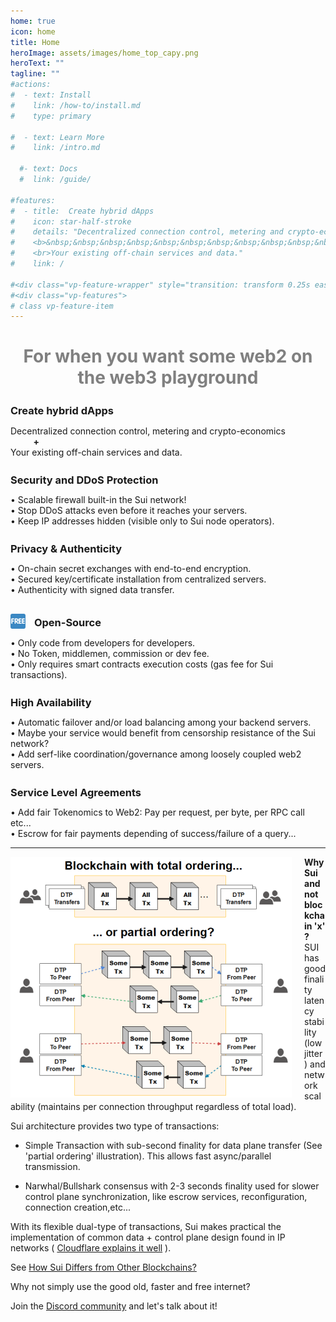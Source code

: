 ```yaml
---
home: true
icon: home
title: Home
heroImage: assets/images/home_top_capy.png
heroText: ""
tagline: ""
#actions:
#  - text: Install
#    link: /how-to/install.md
#    type: primary

#  - text: Learn More
#    link: /intro.md

  #- text: Docs
  #  link: /guide/

#features:
#  - title:  Create hybrid dApps
#    icon: star-half-stroke
#    details: "Decentralized connection control, metering and crypto-economics<br>
#    <b>&nbsp;&nbsp;&nbsp;&nbsp;&nbsp;&nbsp;&nbsp;&nbsp;&nbsp;&nbsp;&nbsp;+</b>
#    <br>Your existing off-chain services and data."
#    link: /

#<div class="vp-feature-wrapper" style="transition: transform 0.25s ease-in-out 0.24s, opacity 0.25s ease-in-out 0.24s; transform: translateY(0px); opacity: 1;">
#<div class="vp-features">
# class vp-feature-item
---
```


<div><h1 align="center" style="color: gray">For when you want some <b>web2</b> on the <b>web3</b> playground</h1></div>

<div class="vp-feature-wrapper" style="transition: transform 0.25s ease-in-out 0.24s, opacity 0.25s ease-in-out 0.24s; transform: translateY(0px); opacity: 1;">
<div class="vp-features">

<a class="route-link vp-feature-item link" href="/" aria-label="Create Hybrid dApps" style="text-decoration: none">
  <h3 class="vp-feature-title">    
    <HopeIcon icon="star-half-stroke" color="light-blue"/>    
    <span style="position: relative; top: 3px">Create hybrid dApps</span>
  </h3>
  <p class="vp-feature-details">
    Decentralized connection control, metering and crypto-economics<br>
    <b>&nbsp;&nbsp;&nbsp;&nbsp;&nbsp;&nbsp;&nbsp;&nbsp;&nbsp;&nbsp;&nbsp;+</b>
    <br>Your existing off-chain services and data.
  </p>
</a>

<a class="route-link vp-feature-item link" href="/examples/rpc_firewall" aria-label="Security and DDoS Protection" style="text-decoration: none">
  <h3 class="vp-feature-title">    
    <HopeIcon icon="shield-halved" color="light-blue"/>    
    <span style="position: relative; top: 3px">Security and DDoS Protection</span>
  </h3>
  <p class="vp-feature-details">
    &bull; Scalable firewall built-in the Sui network!<br>
    &bull; Stop DDoS attacks even before it reaches your servers.<br>
    &bull; Keep IP addresses hidden (visible only to Sui node operators).<br>    
  </p>
</a>

<a class="route-link vp-feature-item link" href="/" aria-label="Privacy & Authenticity" style="text-decoration: none">
  <h3 class="vp-feature-title">    
    <HopeIcon icon="user-lock" color="light-blue"/>    
    <span style="position: relative; top: 3px">Privacy & Authenticity</span>
  </h3>
  <p class="vp-feature-details">
    &bull; On-chain secret exchanges with end-to-end encryption.<br>
    &bull; Secured key/certificate installation from centralized servers.<br>
    &bull; Authenticity with signed data transfer.<br> 
  </p>
</a>

<a class="route-link vp-feature-item link" href="/faq.md" aria-label="Open-Source" style="text-decoration: none">
  <h3 class="vp-feature-title">        
    <img src="/assets/images/free_icon.svg?url" style="position: relative; top: 7px; margin-right: 10px" width="24" height="24"/>
    <span style="position: relative; top: 3px">Open-Source</span>
  </h3>
  <p class="vp-feature-details">    
    &bull; Only code from developers for developers.<br>
    &bull; No Token, middlemen, commission or dev fee.<br>
    &bull; Only requires smart contracts execution costs (gas fee for Sui transactions).<br>
  </p>
</a>

<a class="route-link vp-feature-item link" href="/" aria-label="High Availability" style="text-decoration: none">
  <h3 class="vp-feature-title">    
    <HopeIcon icon="network-wired" color="light-blue"/>    
    <span style="position: relative; top: 3px">High Availability</span>
  </h3>
  <p class="vp-feature-details">
    &bull; Automatic failover and/or load balancing among your backend servers.<br>
    &bull; Maybe your service would benefit from censorship resistance of the Sui network?<br>
    &bull; Add serf-like coordination/governance among loosely coupled web2 servers.<br>   
  </p>
</a>

<a class="route-link vp-feature-item link" href="/" aria-label="Service Level Agreements" style="text-decoration: none">
  <h3 class="vp-feature-title">    
    <HopeIcon icon="building-columns" color="light-blue"/>    
    <span style="position: relative; top: 3px">Service Level Agreements</span>
  </h3>
  <p class="vp-feature-details">
    &bull; Add fair Tokenomics to Web2: Pay per request, per byte, per RPC call etc...<br>
    &bull; Escrow for fair payments depending of success/failure of a query...<br>
  </p>
</a>
</div>
</div>

---

<img src="/assets/images/total_vs_partial_order_small.PNG?url" style="float: left; padding-right: 20px;"/>

<b> Why Sui and not blockchain 'x' ?</b><br>
SUI has good finality latency stability (low jitter) and network scalability (maintains per connection throughput regardless of total load).<br>

Sui architecture provides two type of transactions:

  * Simple Transaction with sub-second finality for data plane transfer (See 'partial ordering' illustration). This allows fast async/parallel transmission.

  * Narwhal/Bullshark consensus with 2-3 seconds finality used for slower control plane synchronization, like escrow services, reconfiguration, connection creation,etc...


With its flexible dual-type of transactions, Sui makes practical the implementation of common data + control plane design found in IP networks ( [Cloudflare explains it well](https://www.cloudflare.com/learning/network-layer/what-is-the-control-plane/) ).
 
See [How Sui Differs from Other Blockchains?](https://docs.sui.io/learn/sui-compared)

Why not simply use the good old, faster and free internet?

Join the [Discord community](https://discord.gg/Erb6SwsVbH) and let's talk about it!
